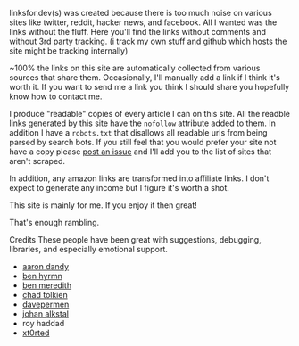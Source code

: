 linksfor.dev(s) was created because there is too much noise on various sites like twitter, reddit, hacker news, and facebook. 
All I wanted was the links without the fluff. Here you'll find the links without comments and without 3rd party tracking. 
(i track my own stuff and github which hosts the site might be tracking internally) 

~100% the links on this site are automatically collected from various sources that share them. Occasionally, I'll manually add a link if
I think it's worth it. If you want to send me a link you think I should share you hopefully know how to contact me.

I produce "readable" copies of every article I can on this site. All the readble links generated by this site have the `nofollow`
attribute added to them. In addition I have a `robots.txt` that disallows all readable urls from being parsed by search bots.
If you still feel that you would prefer your site not have a copy please [post an issue](https://github.com/Buildstarted/linksfordevs/issues) and I'll add you to the list of
sites that aren't scraped.

In addition, any amazon links are transformed into affiliate links. I don't expect to generate any income but I figure it's worth a shot.

This site is mainly for me. If you enjoy it then great!

That's enough rambling.

Credits
These people have been great with suggestions, debugging, libraries, and especially emotional support.

* [aaron dandy](https://debuggers.domains/)
* [ben hyrmn](https://hyr.mn)
* [ben meredith](https://github.com/bmeredith)
* [chad tolkien](https://twitter.com/c_tolkien)
* [davepermen](https://davepermen.net)
* [johan alkstal](https://twitter.com/johanalkstal)
* roy haddad
* [xt0rted](https://github.com/xt0rted/)
